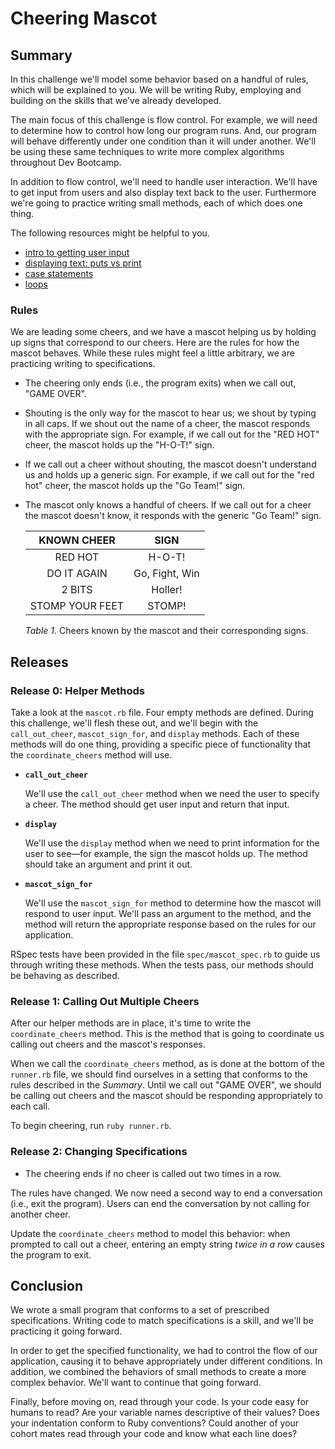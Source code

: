 # Cheering Mascot

## Summary

In this challenge we'll model some behavior based on a handful of rules, which will be explained to you.  We will be writing Ruby, employing and building on the skills that we've already developed.

The main focus of this challenge is flow control.  For example, we will need to determine how to control how long our program runs.  And, our program will behave differently under one condition than it will under another.  We'll be using these same techniques to write more complex algorithms throughout Dev Bootcamp.

In addition to flow control, we'll need to handle user interaction.  We'll have to get input from users and also display text back to the user.  Furthermore we're going to practice writing small methods, each of which does one thing.

The following resources might be helpful to you.

- [intro to getting user input](http://ruby-doc.org/docs/Tutorial/part_02/user_input.html)
- [displaying text: puts vs print](http://www.codecademy.com/glossary/ruby/puts-vs-print)
- [case statements](http://www.skorks.com/2009/08/how-a-ruby-case-statement-works-and-what-you-can-do-with-it/)
- [loops](http://www.tutorialspoint.com/ruby/ruby_loops.htm)


### Rules
We are leading some cheers, and we have a mascot helping us by holding up signs that correspond to our cheers.  Here are the rules for how the mascot behaves.  While these rules might feel a little arbitrary, we are practicing writing to specifications.

-  The cheering only ends (i.e., the program exits) when we call out, "GAME OVER".

- Shouting is the only way for the mascot to hear us; we shout by typing in all caps.  If we shout out the name of a cheer, the mascot responds with the appropriate sign.  For example, if we call out for the "RED HOT" cheer, the mascot holds up the "H-O-T!" sign.

- If we call out a cheer without shouting, the mascot doesn't understand us and holds up a generic sign.  For example, if we call out for the "red hot" cheer, the mascot holds up the "Go Team!" sign.

- The mascot only knows a handful of cheers.  If we call out for a cheer the mascot doesn't know, it responds with the generic "Go Team!" sign.

  | KNOWN CHEER     | SIGN           |
  | :-------------: | :------------: |
  | RED HOT         | H-O-T!         |
  | DO IT AGAIN     | Go, Fight, Win |
  | 2 BITS          | Holler!        |
  | STOMP YOUR FEET | STOMP!         |

  *Table 1*.  Cheers known by the mascot and their corresponding signs.

## Releases

### Release 0: Helper Methods

Take a look at the `mascot.rb` file.  Four empty methods are defined.  During this challenge, we'll flesh these out, and we'll begin with the `call_out_cheer`, `mascot_sign_for`, and `display` methods.  Each of these methods will do one thing, providing a specific piece of functionality that the `coordinate_cheers` method will use.

- **`call_out_cheer`**

  We'll use the `call_out_cheer` method when we need the user to specify a cheer.  The method should get user input and return that input.

- **`display`**

  We'll use the `display` method when we need to print information for the user to see—for example, the sign the mascot holds up.  The method should take an argument and print it out.

- **`mascot_sign_for`**

  We'll use the `mascot_sign_for` method to determine how the mascot will respond to user input.  We'll pass an argument to the method, and the method will return the appropriate response based on the rules for our application.

RSpec tests have been provided in the file `spec/mascot_spec.rb` to guide us through writing these methods.  When the tests pass, our methods should be behaving as described.


### Release 1: Calling Out Multiple Cheers

After our helper methods are in place, it's time to write the `coordinate_cheers` method.  This is the method that is going to coordinate us calling out cheers and the mascot's responses.

When we call the `coordinate_cheers` method, as is done at the bottom of the `runner.rb` file, we should find ourselves in a setting that conforms to the rules described in the *Summary*.  Until we call out "GAME OVER", we should be calling out cheers and the mascot should be responding appropriately to each call.

To begin cheering, run `ruby runner.rb`.


### Release 2: Changing Specifications

- The cheering ends if no cheer is called out two times in a row.

The rules have changed.  We now need a second way to end a conversation (i.e., exit the program).  Users can end the conversation by not calling for another cheer.

Update the `coordinate_cheers` method to model this behavior: when prompted to call out a cheer, entering an empty string *twice in a row* causes the program to exit.


## Conclusion

We wrote a small program that conforms to a set of prescribed specifications.  Writing code to match specifications is a skill, and we'll be practicing it going forward.

In order to get the specified functionality, we had to control the flow of our application, causing it to behave appropriately under different conditions.  In addition, we combined the behaviors of small methods to create a more complex behavior.  We'll want to continue that going forward.

Finally, before moving on, read through your code.  Is your code easy for humans to read?  Are your variable names descriptive of their values?  Does your indentation conform to Ruby conventions?  Could another of your cohort mates read through your code and know what each line does?


